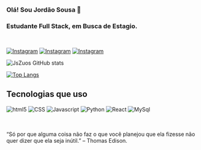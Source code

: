 
### Olá! Sou Jordão Sousa 🤙
### Estudante Full Stack, em Busca de Estagio.
<br>

[![Instagram](https://img.shields.io/badge/Instagram-E4405F?style=for-the-badge&logo=instagram&logoColor=white)]()
[![Instagram](https://img.shields.io/badge/Twitter-1DA1F2?style=for-the-badge&logo=twitter&logoColor=white)]()
[![Instagram]( https://img.shields.io/badge/LinkedIn-0077B5?style=for-the-badge&logo=linkedin&logoColor=white)]()

![JsZuos GitHub stats](https://github-readme-stats.vercel.app/api?username=JsZuos&show_icons=true&theme=dark)

[![Top Langs](https://github-readme-stats.vercel.app/api/top-langs/?username=JsZuos&layout=compact)](https://github.com/JsZuos/github-readme-stats)

## Tecnologias que uso

<div>
    <img align="center" alt="html5" src="https://img.shields.io/badge/HTML5-E34F26?style=for-the-badge&logo=html5&logoColor=white" >
    <img align="center" alt="CSS" src="https://img.shields.io/badge/CSS3-1572B6?style=for-the-badge&logo=css3&logoColor=white" >
    <img align="center" alt="Javascript" src="https://img.shields.io/badge/JavaScript-F7DF1E?style=for-the-badge&logo=javascript&logoColor=black" >
    <img align="center" alt="Python" src="https://img.shields.io/badge/Python-14354C?style=for-the-badge&logo=python&logoColor=white" >
    <img align="center" alt="React" src="https://img.shields.io/badge/React-20232A?style=for-the-badge&logo=react&logoColor=61DAFB" >
    <img align="center" alt="MySql" src="https://img.shields.io/badge/MySQL-00000F?style=for-the-badge&logo=mysql&logoColor=white" >
</div>
<br><br>

“Só por que alguma coisa não faz o que você planejou que ela fizesse não quer dizer que ela seja inútil.” – Thomas Edison.
